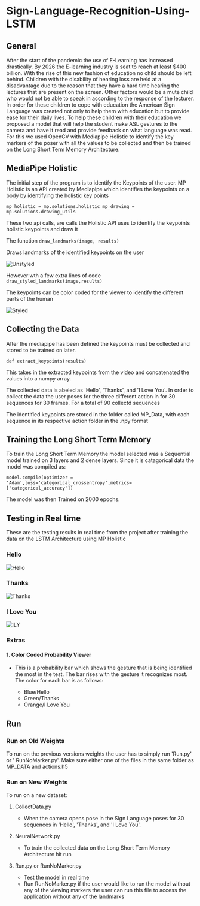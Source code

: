 # Sign-Language-Recognition-Using-LSTM

## General

After the start of the pandemic the use of E-Learning has increased drastically. By 2026 the E-learning industry is seat to reach at least $400 billion. With the rise of this new fashion of education no child should be left behind. Children with the disability of hearing loss are held at a disadvantage due to the reason that they have a hard time hearing the lectures that are present on the screen. Other factors would be a mute child who would not be able to speak in according to the response of the lecturer. In order for these children to cope with education the American Sign Language was created not only to help them with education but to provide ease for their daily lives. To help these children with their education we proposed a model that will help the student make ASL gestures to the camera and have it read and provide feedback on what language was read. For this we used OpenCV with Mediapipe Holistic to identify the key markers of the poser with all the values to be collected and then be trained on the Long Short Term Memory Architecture. 

## MediaPipe Holistic
The initial step of the program is to identify the Keypoints of the user. MP Holistic is an API created by Mediapipe which identifies the keypoints on a body by identifying the holistic key points

`mp_holistic = mp.solutions.holistic
mp_drawing = mp.solutions.drawing_utils`

These two api calls, are calls the Holistic API uses to identify the keypoints holistic keypoints and draw it



The function
`draw_landmarks(image, results)`

Draws landmarks of the identified keypoints on the user

![Unstyled](https://github.com/evarghese563/Images/blob/main/Sign/unstyled.gif)


However wth a few extra lines of code 
`draw_styled_landmarks(image,results)`

The keypoints can be color coded for the viewer to identify the different parts of the human

![Styled](https://github.com/evarghese563/Images/blob/main/Sign/styled.gif)


## Collecting the Data
After the mediapipe has been defined the keypoints must be collected and stored to be trained on later. 

`def extract_keypoints(results)` 

This takes in the extracted keypoints from the video and concatenated the values into a numpy array.


The collected data is abeled as 'Hello', 'Thanks', and 'I Love You'. In order to collect the data the user poses for the three different action in for 30 sequences for 30 frames. For a total of 90 collectd sequences

The identified keypoints are stored in the folder called MP_Data, with each sequence in its respective action folder in the .npy format 


## Training the Long Short Term Memory
To train the Long Short Term Memory the model selected was a Sequential model trained on 3 layers and 2 dense layers. Since it is catagorical data the model was compiled as:

`model.compile(optimizer = 'Adam',loss='categorical_crossentropy',metrics=['categorical_accuracy'])`

The model was then Trained on 2000 epochs.

## Testing in Real time
These are the testing results in real time from the project after training the data on the LSTM Architecture using MP Holistic

### Hello

![Hello](https://github.com/evarghese563/Images/blob/main/Sign/hello.gif)

### Thanks

![Thanks](https://github.com/evarghese563/Images/blob/main/Sign/thanks.gif)

### I Love You

![ILY](https://github.com/evarghese563/Images/blob/main/Sign/ily.gif)

### Extras

#### 1.  Color Coded Probability Viewer

- This is a probability bar which shows the gesture that is being identified the most in the test. The bar rises with the gesture it recognizes most. The color for each bar is as follows:

  - Blue/Hello
  - Green/Thanks
  - Orange/I Love You


## Run
### Run on Old Weights
<!-- To run on the previous versions weights the user has to simply run 'Run.py' or ' RunNoMarker.py'. Make sure either one of the files in the same folder as MP_DATA and actions.h5
 -->
To run on the previous versions weights the user has to simply run 'Run.py' or ' RunNoMarker.py'. Make sure either one of the files in the same folder as MP_DATA and actions.h5

### Run on New Weights
To run on a new dataset:

1. CollectData.py

      - When the camera opens pose in the Sign Language poses for 30 sequences in 'Hello', 'Thanks', and 'I Love You'.

2. NeuralNetwork.py

      - To train the collected data on the Long Short Term Memory Architecture hit run

3. Run.py or RunNoMarker.py 

      - Test the model in real time
      - Run RunNoMarker.py if the user would like to run the model without any of the viewing markers the user can run this file to access the application without any of the landmarks

